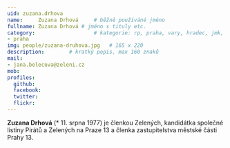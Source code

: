 ```yaml
---
uid: zuzana.drhova
name:     Zuzana Drhová  	# běžně používáné jméno
fullname: Zuzana Drhová	# jméno s tituly etc.
category:                 	# kategorie: rp, praha, vary, hradec, jmk, senat
- praha
img: people/zuzana-druhova.jpg   # 165 x 220
description:      	# kratký popis, max 160 znaků
mail:
- jana.belecova@zeleni.cz
mob:
profiles:
  github:       
  facebook:    
  twitter: 		  
  flickr:		  
---
```


**Zuzana Drhová** (* 11. srpna 1977) je členkou Zelených, kandidátka společné listiny Pirátů a Zelených na Praze 13 a členka zastupitelstva městské části Prahy 13.
